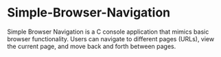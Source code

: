# Simple-Browser-Navigation
Simple Browser Navigation is a C console application that mimics basic browser functionality. Users can navigate to different pages (URLs), view the current page, and move back and forth between pages.
